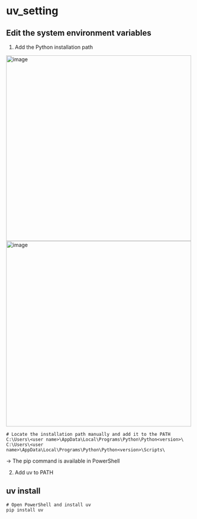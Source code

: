 # uv_setting

## Edit the system environment variables

1. Add the Python installation path

<img width="500" height="500" alt="image" src="https://github.com/user-attachments/assets/5744c020-eea7-4435-acf5-cdf695a98403" />

<img width="500" height="500" alt="image" src="https://github.com/user-attachments/assets/1a81911c-bac8-41d3-aa05-14bcd05dd68c" />

```
# Locate the installation path manually and add it to the PATH
C:\Users\<user name>\AppData\Local\Programs\Python\Python<version>\
C:\Users\<user name>\AppData\Local\Programs\Python\Python<version>\Scripts\
```

-> The pip command is available in PowerShell

2. Add uv to PATH

## uv install

```
# Open PowerShell and install uv
pip install uv
```

